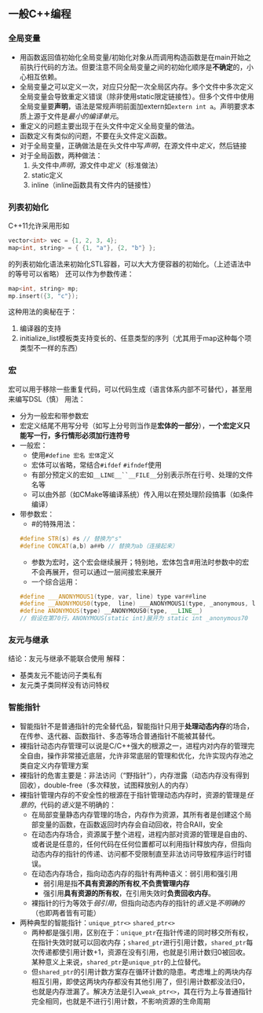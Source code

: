 ## 一般C++编程
### 全局变量
- 用函数返回值初始化全局变量/初始化对象从而调用构造函数是在main开始之前执行代码的方法。但要注意不同全局变量之间的初始化顺序是**不确定**的，小心相互依赖。
- 全局变量之可以定义一次，对应只分配一次全局区内存。多个文件中多次定义全局变量会导致重定义错误（除非使用static限定链接性）。但多个文件中使用全局变量要**声明**，语法是常规声明前面加extern如`extern int a`。声明要求本质上源于文件是*最小的编译单元*。
- 重定义的问题主要出现于在头文件中定义全局变量的做法。
- 函数定义有类似的问题，不要在头文件定义函数。
- 对于全局变量，正确做法是在头文件中写*声明*，在源文件中*定义*，然后链接
- 对于全局函数，两种做法：
  1. 头文件中*声明*，源文件中*定义*（标准做法）
  2. static定义
  3. inline（inline函数具有文件内的链接性）

### 列表初始化
C++11允许采用形如
```cpp
vector<int> vec = {1, 2, 3, 4};
map<int, string> = { {1, "a"}, {2, "b"} };
```
的列表初始化语法来初始化STL容器，可以大大方便容器的初始化。（上述语法中的等号可以省略）
还可以作为参数传递：
```cpp
map<int, string> mp;
mp.insert({3, "c"});
```

这种用法的奥秘在于：
1. 编译器的支持
2. initialize_list模板类支持变长的、任意类型的序列（尤其用于map这种每个项类型不一样的东西）

### 宏
宏可以用于移除一些重复代码，可以代码生成（语言体系内部不可替代），甚至用来编写DSL（慎）
用法：
- 分为一般宏和带参数宏
- 宏定义结尾不用写分号（如写上分号则当作是**宏体的一部分**），**一个宏定义只能写一行，多行情形必须加行连符号**
- 一般宏：
  - 使用`#define 宏名 宏体`定义
  - 宏体可以省略，常结合`#ifdef` `#ifndef`使用
  - 有部分预定义的宏如`__LINE__``__FILE__`分别表示所在行号、处理的文件名等
  - 可以由外部（如CMake等编译系统）传入用以在预处理阶段搞事（如条件编译）
- 带参数宏：
  - #的特殊用法：
  ```cpp
  #define STR(s) #s // 替换为"s"
  #define CONCAT(a,b) a##b // 替换为ab（连接起来）
  ```
  - 参数为宏时，这个宏会继续展开；特别地，宏体包含#用法时参数中的宏不会再展开，但可以通过一层间接宏来展开
  - 一个综合运用：
  ```cpp
  #define ___ANONYMOUS1(type, var, line) type var##line  
  #define __ANONYMOUS0(type,  line) ___ANONYMOUS1(type, _anonymous, line)  
  #define ANONYMOUS(type) __ANONYMOUS0(type, __LINE__)
  // 假设在第70行，ANONYMOUS(static int)展开为 static int _anonymous70
  ```

### 友元与继承
结论：友元与继承不能联合使用
解释：
- 基类友元不能访问子类私有
- 友元类子类同样没有访问特权

### 智能指针
- 智能指针不是普通指针的完全替代品，智能指针只用于**处理动态内存**的场合，在传参、迭代器、函数指针、多态等场合普通指针不能被其替代。
- 裸指针动态内存管理可以说是C/C++强大的根源之一，进程内对内存的管理完全自由，操作非常接近底层，允许非常底层的管理和优化，允许实现内存池之类自定义内存管理方案
- 裸指针的危害主要是：非法访问（“野指针”），内存泄露（动态内存没有得到回收），double-free（多次释放，试图释放别人的内存）
- 裸指针管理内存的不安全性的根源在于指针管理动态内存时，资源的管理是*任意的*，代码的*语义*是不明确的：
  - 在局部变量静态内存管理的场合，内存作为资源，其所有者是创建这个局部变量的函数，在函数返回时内存会自动回收，符合RAII，安全
  - 在动态内存场合，资源属于整个进程，进程内部对资源的管理是自由的、或者说是任意的，任何代码在任何位置都可以利用指针释放内存，但指向动态内存的指针的传递、访问都不受限制直至非法访问导致程序运行时错误。
  - 在动态内存场合，指向动态内存的指针有两种语义：弱引用和强引用
    - 弱引用是指**不具有资源的所有权**,**不负责管理内存**
    - 强引用**具有资源的所有权**，在引用失效时**负责回收内存**。
  - 裸指针的行为等效于*弱引用*，但指向动态内存的指针的*语义*是*不明确的*（也即两者皆有可能）
- 两种典型的智能指针：`unique_ptr<>` `shared_ptr<>`
  - 两种都是强引用，区别在于：`unique_ptr`在指针传递的同时移交所有权，在指针失效时就可以回收内存；`shared_ptr`进行引用计数，`shared_ptr`每次传递都使引用计数+1，资源在没有引用，也就是引用计数归0被回收。某种意义上来说，`shared_ptr`是`unique_ptr`的上位替代。
  - 但`shared_ptr`的引用计数方案存在循环计数的隐患。考虑堆上的两块内存相互引用，即使这两块内存都没有其他引用了，但引用计数都没法归0，也就是内存泄漏了。解决方法是引入`weak_ptr<>`，其在行为上与普通指针完全相同，也就是不进行引用计数，不影响资源的生命周期
